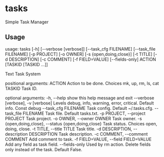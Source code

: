tasks
=====

Simple Task Manager

Usage
-----

usage: tasks [-h] [--verbose [verbose]] [--task_cfg FILENAME]
             [--task_file FILENAME] [-p PROJECT] [-o OWNER]
             [-s {open,doing,close}] [-t TITLE] [-d DESCRIPTION] [-c COMMENT]
             [-f FIELD=VALUE] [--fields-only]
             ACTION [TASKID [TASKID ...]]

Text Task System

positional arguments:
  ACTION                Action to be done. Choices mk, up, rm, ls, cat
  TASKID                Task ID.

optional arguments:
  -h, --help            show this help message and exit
  --verbose [verbose], -v [verbose]
                        Levels debug, info, warning, error, critical. Default
                        info. Const debug
  --task_cfg FILENAME   Task config. Default ~/.tasks.cfg.
  --task_file FILENAME  Task file. Default tasks.txt.
  -p PROJECT, --project PROJECT
                        Task project.
  -o OWNER, --owner OWNER
                        Task owner.
  -s {open,doing,close}, --status {open,doing,close}
                        Task status. Choices open, doing, close.
  -t TITLE, --title TITLE
                        Task title.
  -d DESCRIPTION, --description DESCRIPTION
                        Task description.
  -c COMMENT, --comment COMMENT
                        Add comment to task.
  -f FIELD=VALUE, --field FIELD=VALUE
                        Add any field as task field.
  --fields-only         Used by rm action. Delete fields only instead of the
                        task. Default False.

